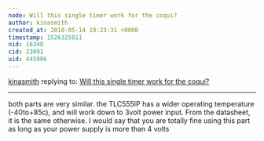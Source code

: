 ```yaml
---
node: Will this single timer work for the coqui?
author: kinasmith
created_at: 2018-05-14 19:23:31 +0000
timestamp: 1526325811
nid: 16348
cid: 23091
uid: 445906
---
```




[kinasmith](../profile/kinasmith) replying to: [Will this single timer work for the coqui?](../notes/asnow/05-14-2018/will-this-single-timer-work-for-the-coqui)

----
both parts are very similar. the TLC555IP has a wider operating temperature (-40to+85c), and will work down to 3volt power input. From the datasheet, it is the same otherwise. I would say that you are totally fine using this part as long as your power supply is more than 4 volts